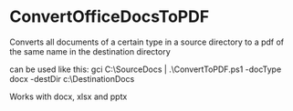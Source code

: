 # ConvertOfficeDocsToPDF
Converts all documents of a certain type in a source directory to a pdf of the same name in the destination directory

can be used like this:
gci C:\SourceDocs |  .\ConvertToPDF.ps1 -docType docx -destDir c:\DestinationDocs

Works with docx, xlsx and pptx
